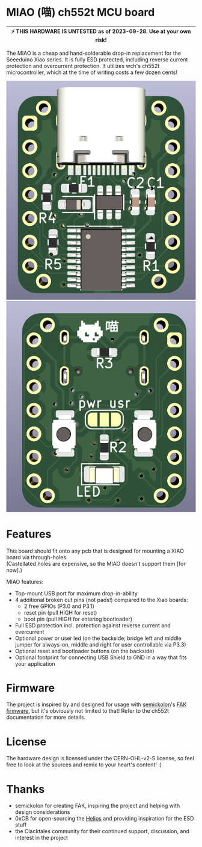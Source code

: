 # MIAO (喵) ch552t MCU board

| :zap: **THIS HARDWARE IS UNTESTED** as of 2023-09-28. **Use at your own risk!** |
|---------------------------------------------------------------------------------|

The MIAO is a cheap and hand-solderable drop-in replacement for the Seeeduino Xiao series.
It is fully ESD protected, including reverse current protection and overcurrent protection.
It utilizes wch's ch552t microcontroller, which at the time of writing costs a few dozen cents!

![miaofront](https://github.com/kilipan/miao/blob/main/img/miao_3d_front.png?raw=true)
![miaoback](https://github.com/kilipan/miao/blob/main/img/miao_3d_back.png?raw=true)

# Features
This board should fit onto any pcb that is designed for mounting a XIAO board via through-holes.  
(Castellated holes are expensive, so the MIAO doesn't support them [for now].)

MIAO features:
- Top-mount USB port for maximum drop-in-ability
- 4 additional broken out pins (not pads!) compared to the Xiao boards:
  - 2 free GPIOs (P3.0 and P3.1)
  - reset pin (pull HIGH for reset)
  - boot pin (pull HIGH for entering bootloader)
- Full ESD protection incl. protection against reverse current and overcurrent
- Optional power or user led (on the backside; bridge left and middle jumper for always-on, middle and right for user controllable via P3.3)
- Optional reset and bootloader buttons (on the backside)
- Optional footprint for connecting USB Shield to GND in a way that fits your application


# Firmware
The project is inspired by and designed for usage with [semickolon](https://github.com/semickolon/)'s [FAK firmware](https://github.com/semickolon/fak/), but it's obviously not limited to that! Refer to the ch552t documentation for more details.

# License
The hardware design is licensed under the CERN-OHL-v2-S license, so feel free to look at the sources and remix to your heart's content! :)

# Thanks
- semickolon for creating FAK, inspiring the project and helping with design considerations
- 0xCB for open-sourcing the [Helios](https://github.com/0xCB-dev/0xCB-Helios/) and providing inspiration for the ESD stuff
- the Clacktales community for their continued support, discussion, and interest in the project
